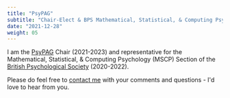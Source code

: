 ```yaml
---
title: "PsyPAG"
subtitle: "Chair-Elect & BPS Mathematical, Statistical, & Computing Psychology Section Representative"
date: "2021-12-28"
weight: 05
---
```




I am the [PsyPAG](http://www.psypag.co.uk/) Chair (2021-2023) and representative for the Mathematical, Statistical, & Computing Psychology (MSCP) Section of the [British Psychological Society](http://www.bps.org.uk) (2020-2022).

Please do feel free to [contact me](#contact) with your comments and questions - I'd love to hear from you.
